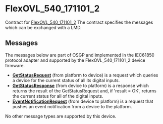 <!--
SPDX-FileCopyrightText: Contributors to the GXF project

SPDX-License-Identifier: Apache-2.0
-->

# FlexOVL\_540\_171101\_2

Contract for [FlexOVL\_540\_171101\_2](flexovl_540_171101_2_out.icd.md) The contract specifies the messages which can be exchanged with a LMD.

## Messages

The messages below are part of OSGP and implemented in the IEC61850 protocol adapter and supported by the FlexOVL\_540\_171101\_2 device firmware.

* [**GetStatusRequest**](getstatus.md) \(from platform to device\) is a request which queries a device for the current status of all its digital inputs.
* [**GetStatusResponse**](getstatus.md) \(from device to platform\) is a response which returns the result of the GetStatusRequest and, if 'result = OK', returns the current status for all of the digital inputs.
* [**EventNotificationRequest**](eventnotification.md) \(from device to platform\) is a request that pushes an event notification from a device to the platform.

No other message types are supported by this device.

